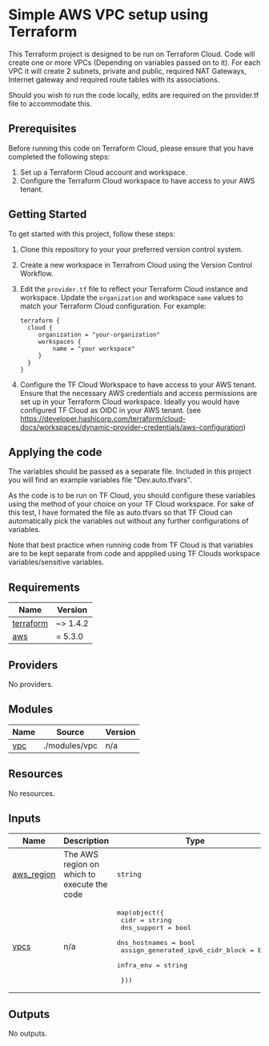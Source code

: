# Simple AWS VPC setup using Terraform

This Terraform project is designed to be run on Terraform Cloud. Code will create one or more VPCs (Depending on variables passed on to it). For each VPC it will create 2 subnets, private and public, required NAT Gateways, Internet gateway and required route tables with its associations.

Should you wish to run the code locally, edits are required on the provider.tf file to accommodate this. 

## Prerequisites

Before running this code on Terraform Cloud, please ensure that you have completed the following steps:

1. Set up a Terraform Cloud account and workspace.
2. Configure the Terraform Cloud workspace to have access to your AWS tenant.

## Getting Started

To get started with this project, follow these steps:

1. Clone this repository to your your preferred version control system.

2. Create a new workspace in Terrafrom Cloud using the Version Control Workflow. 

3. Edit the `provider.tf` file to reflect your Terraform Cloud instance and workspace. Update the `organization` and workspace `name` values to match your Terraform Cloud configuration. For example:

   ```hcl
   terraform {
     cloud {
        organization = "your-organization"
        workspaces {
            name = "your workspace"
        }
     }
   }

4. Configure the TF Cloud Workspace to have access to your AWS tenant. Ensure that the necessary AWS credentials and access permissions are set up in your Terraform Cloud workspace. Ideally you would have configured TF Cloud as OIDC in your AWS tenant. (see https://developer.hashicorp.com/terraform/cloud-docs/workspaces/dynamic-provider-credentials/aws-configuration)


## Applying the code

The variables should be passed as a separate file. Included in this project you will find an example variables file "Dev.auto.tfvars". 

As the code is to be run on TF Cloud, you should configure these variables using the method of your choice on your TF Cloud workspace. For sake of this test, I have formated the file as auto.tfvars so that TF Cloud can automatically pick the variables out without any further configurations of variables.

Note that best practice when running code from TF Cloud is that variables are to be kept separate from code and appplied using TF Clouds workspace variables/sensitive variables. 


<!-- BEGINNING OF PRE-COMMIT-TERRAFORM DOCS HOOK -->
## Requirements

| Name | Version |
|------|---------|
| <a name="requirement_terraform"></a> [terraform](#requirement\_terraform) | ~> 1.4.2 |
| <a name="requirement_aws"></a> [aws](#requirement\_aws) | = 5.3.0 |

## Providers

No providers.

## Modules

| Name | Source | Version |
|------|--------|---------|
| <a name="module_vpc"></a> [vpc](#module\_vpc) | ./modules/vpc | n/a |

## Resources

No resources.

## Inputs

| Name | Description | Type | Default | Required |
|------|-------------|------|---------|:--------:|
| <a name="input_aws_region"></a> [aws\_region](#input\_aws\_region) | The AWS region on which to execute the code | `string` | `"eu-west-2"` | no |
| <a name="input_vpcs"></a> [vpcs](#input\_vpcs) | n/a | <pre>map(object({<br>    cidr                             = string<br>    dns_support                      = bool<br>    dns_hostnames                    = bool<br>    assign_generated_ipv6_cidr_block = bool<br>    infra_env                        = string<br><br>  }))</pre> | n/a | yes |

## Outputs

No outputs.
<!-- END OF PRE-COMMIT-TERRAFORM DOCS HOOK -->
